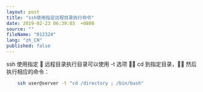 ```yaml
---
layout: post
title: "ssh使用指定远程目录执行命令"
date: 2019-02-23 06:39:03  +0800
source: ""
fileName: "012324"
lang: "zh_CN"
published: false
---
```


ssh 使用指定  远程目录执行目录可以使用 -t 选项  cd 到指定目录， 然后执行相应的命令：

```bash
    ssh user@server -t "cd /directory ; /bin/bash"
```
